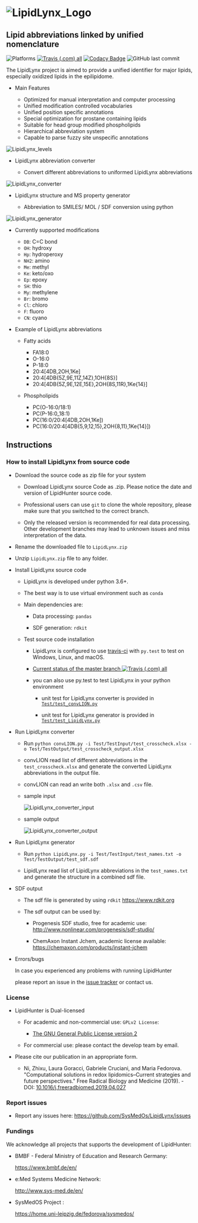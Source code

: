 # ![LipidLynx_Logo](doc/images/LipidLynx_Logo.png)

## Lipid abbreviations linked by unified nomenclature

![Platforms](https://img.shields.io/badge/Platform-Linux%20%7C%20macOS%20%7C%20Windows-blue.svg)
[![Travis (.com) all](https://img.shields.io/travis/com/SysMedOs/LipidLynx/master.svg)](https://travis-ci.com/SysMedOs/LipidLynx)
[![Codacy Badge](https://api.codacy.com/project/badge/Grade/c02db70257b64538af60df36c480b042)](https://app.codacy.com/app/zhixu.ni/LipidLynx?utm_source=github.com&utm_medium=referral&utm_content=SysMedOs/LipidLynx&utm_campaign=Badge_Grade_Dashboard)
![GitHub last commit](https://img.shields.io/github/last-commit/SysMedOs/LipidLynx.svg)

The LipidLynx project is aimed to provide a unified identifier for major lipids, especially oxidized lipids
in the epilipidome.

-   Main Features

    -   Optimized for manual interpretation and computer processing
    -   Unified modification controlled vocabularies
    -   Unified position specific annotations
    -   Special optimization for prostane containing lipids
    -   Suitable for head group modified phospholipids
    -   Hierarchical abbreviation system
    -   Capable to parse fuzzy site unspecific annotations

![LipidLynx_levels](doc/images/LipidLynx_levels.png)

-   LipidLynx abbreviation converter

    -   Convert different abbreviations to uniformed LipidLynx abbreviations

![LipidLynx_converter](doc/images/fig_converter.png)

-   LipidLynx structure and MS property generator

    -   Abbreviation to SMILES/ MOL / SDF conversion using python

![LipidLynx_generator](doc/images/fig_generator.png)

-   Currently supported modifications

    -   `DB`: C=C bond
    -   `OH`: hydroxy
    -   `Hp`: hydroperoxy
    -   `NH2`: amino
    -   `Me`: methyl
    -   `Ke`: keto/oxo
    -   `Ep`: epoxy
    -   `SH`: thio
    -   `My`: methylene
    -   `Br`: bromo
    -   `Cl`: chloro
    -   `F`: fluoro
    -   `CN`: cyano

-   Example of LipidLynx abbreviations

    -   Fatty acids

        -   FA18:0
        -   O-16:0
        -   P-18:0
        -   20:4\[4DB,2OH,1Ke]
        -   20:4\[4DB{5Z,9E,11Z,14Z},1OH{8S}]
        -   20:4\[4DB{5Z,9E,12E,15E},2OH{8S,11R},1Ke{14}]

    -   Phospholipids
        -   PC(O-16:0/18:1)
        -   PC(P-16:0_18:1)
        -   PC(16:0/20:4\[4DB,2OH,1Ke])
        -   PC(16:0/20:4\[4DB{5,9,12,15},2OH{8,11},1Ke{14}])

## Instructions

### How to install LipidLynx from source code

-   Download the source code as zip file for your system

    -   Download LipidLynx source Code as .zip. Please notice the date and version of LipidHunter source code.

    -   Professional users can use `git` to clone the whole repository, please make sure that you switched to the correct branch.

    -   Only the released version is recommended for real data processing. Other development branches may lead to unknown issues and miss interpretation of the data.

-   Rename the downloaded file to `LipidLynx.zip`

-   Unzip `LipidLynx.zip` file to any folder.

-   Install LipidLynx source code

    -   LipidLynx is developed under python 3.6+.

    -   The best way is to use virtual environment such as `conda`

    -   Main dependencies are:

        -   Data processing: `pandas`

        -   SDF generation: `rdkit`

    -   Test source code installation

        -   LipidLynx is configured to use [travis-ci](https://travis-ci.com) with `py.test` to test on Windows, Linux, and macOS.

        -   [Current status of the master branch ![Travis (.com) all](https://img.shields.io/travis/com/SysMedOs/LipidLynx/master.svg)](https://travis-ci.com/SysMedOs/LipidLynx/branches)

        -   you can also use py.test to test LipidLynx in your python environment

            -   unit test for LipidLynx converter is provided in [`Test/test_convLION.py`](test/test_convLION.py)

            -   unit test for LipidLynx generator is provided in [`Test/test_LipidLynx.py`](test/test_LipidLynx.py)

-   Run LipidLynx converter

    -   Run `python convLION.py -i Test/TestInput/test_crosscheck.xlsx -o Test/TestOutput/test_crosscheck_output.xlsx`

    -   convLION read list of different abbreviations in the `test_crosscheck.xlsx`
        and generate the converted LipidLynx abbreviations in the output file.

    -   convLION can read an write both `.xlsx` and `.csv` file.

    -   sample input

        ![LipidLynx_converter_input](doc/images/inLynx.PNG)

    -   sample output

        ![LipidLynx_converter_output](doc/images/outLynx.PNG)

-   Run LipidLynx generator

    -   Run `python LipidLynx.py -i Test/TestInput/test_names.txt -o Test/TestOutput/test_sdf.sdf`

    -   LipidLynx read list of LipidLynx abbreviations in the `test_names.txt`
        and generate the structure in a combined sdf file.

-   SDF output

    -   The sdf file is generated by using `rdkit` <https://www.rdkit.org>

    -   The sdf output can be used by:

        -   Progenesis SDF studio, free for academic use:
            <http://www.nonlinear.com/progenesis/sdf-studio/>

        -   ChemAxon Instant Jchem, academic license available:
            <https://chemaxon.com/products/instant-jchem>

-   Errors/bugs

      In case you experienced any problems with running LipidHunter

      please report an issue in the [issue tracker](https://github.com/SysMedOs/LipidLynx/issues) or contact us.

### License

-   LipidHunter is Dual-licensed

    -   For academic and non-commercial use: `GPLv2 License`:

        -   [The GNU General Public License version 2](https://www.gnu.org/licenses/old-licenses/gpl-2.0.en.html)

    -   For commercial use: please contact the develop team by email.

-   Please cite our publication in an appropriate form.

    -   Ni, Zhixu, Laura Goracci, Gabriele Cruciani, and Maria Fedorova.
        "Computational solutions in redox lipidomics–Current strategies and future perspectives."
        Free Radical Biology and Medicine (2019).
            \- DOI: [10.1016/j.freeradbiomed.2019.04.027](https://www.sciencedirect.com/science/article/pii/S0891584919303466)

### Report issues

-   Report any issues here: <https://github.com/SysMedOs/LipidLynx/issues>

### Fundings

We acknowledge all projects that supports the development of LipidHunter:

-   BMBF - Federal Ministry of Education and Research Germany:

    <https://www.bmbf.de/en/>

-   e:Med Systems Medicine Network:

    <http://www.sys-med.de/en/>

-   SysMedOS Project :

    <https://home.uni-leipzig.de/fedorova/sysmedos/>
